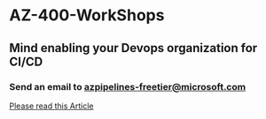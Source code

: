 # AZ-400-WorkShops

## Mind enabling your Devops organization for CI/CD


### Send an email to azpipelines-freetier@microsoft.com


[Please read this Article](https://devblogs.microsoft.com/devops/change-in-azure-pipelines-grant-for-private-projects)
